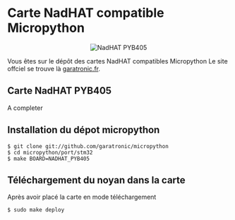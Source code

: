 Carte NadHAT compatible Micropython
===================================
<p align="center">
  <img src="https://raw.githubusercontent.com/garatronic/nadhat_pyb/master/bandeau_f405_sd_700p.jpg" alt="NadHAT PYB405"/>
</p>

Vous êtes sur le dépôt des cartes NadHAT compatibles Micropython
Le site offciel se trouve là [garatronic.fr](http://www.garatronic.fr).

Carte NadHAT PYB405
-------------------

A completer


Installation du dépot micropython
---------------------------------
    $ git clone git://github.com/garatronic/micropython
    $ cd micropython/port/stm32
    $ make BOARD=NADHAT_PYB405


Téléchargement du noyan dans la carte
-------------------------------------

Après avoir placé la carte en mode téléchargement

    $ sudo make deploy